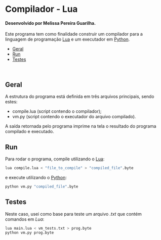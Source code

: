 # Compilador - Lua
#### Desenvolvido por Melissa Pereira Guarilha.

Este programa tem como finalidade construir um compilador para a linguagem de programação [Lua](https://www.lua.org) e um executador em [Python](https://www.python.org).

<!-- ## Table of Contents -->
* [Geral](#geral)
* [Run](#run)
* [Testes](#testes)
<br>

## Geral
A estrutura do programa está definida em três arquivos principais, sendo estes:
* compile.lua (script contendo o compilador);
* vm.py (script contendo o executador do arquivo compilado).

A saída retornada pelo programa imprime na tela o resultado do programa compilado e executado.


## Run
Para rodar o programa, compile utilizando o [Lua](https://www.lua.org):
```bash
lua compile.lua < "file_to_compile" > "compiled_file".byte
```
e execute utilizando o [Python](https://www.python.org):
```bash
python vm.py "compiled_file".byte
```


## Testes
Neste caso, usei como base para teste um arquivo *.txt* que contém comandos em *Lua*:
```bash
lua main.lua < vm_tests.txt > prog.byte
python vm.py prog.byte
```